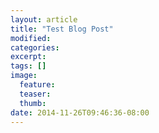 ```yaml
---
layout: article
title: "Test Blog Post"
modified:
categories: 
excerpt:
tags: []
image:
  feature:
  teaser:
  thumb:
date: 2014-11-26T09:46:36-08:00
---
```


